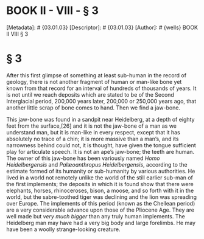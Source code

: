 # BOOK II - VIII - § 3
[Metadata]: # {03.01.03}
[Descriptor]: # {03.01.03}
[Author]: # {wells}
BOOK II
VIII
§ 3
# § 3
After this first glimpse of something at least sub-human in the record of
geology, there is not another fragment of human or man-like bone yet known from
that record for an interval of hundreds of thousands of years. It is not until
we reach deposits which are stated to be of the Second Interglacial period,
200,000 years later, 200,000 or 250,000 years ago, that another little scrap of
bone comes to hand. Then we find a jaw-bone.

This jaw-bone was found in a sandpit near Heidelberg, at a depth of eighty feet
from the surface,[26] and it is not the jaw-bone of a man as we understand man,
but it is man-like in every respect, except that it has absolutely no trace of
a chin; it is more massive than a man’s, and its narrowness behind could not,
it is thought, have given the tongue sufficient play for articulate speech. It
is not an ape’s jaw-bone; the teeth are human. The owner of this jaw-bone has
been variously named _Homo Heidelbergensis_ and _Palæoanthropus
Heidelbergensis_, according to the estimate formed of its humanity or
sub-humanity by various authorities. He lived in a world not remotely unlike
the world of the still earlier sub-man of the first implements; the deposits in
which it is found show that there were elephants, horses, rhinoceroses, bison,
a moose, and so forth with it in the world, but the sabre-toothed tiger was
declining and the lion was spreading over Europe. The implements of this period
(known as the Chellean period) are a very considerable advance upon those of
the Pliocene Age. They are well made but _very much bigger_ than any truly
human implements. The Heidelberg man may have had a very big body and large
forelimbs. He may have been a woolly strange-looking creature.

